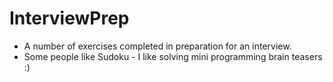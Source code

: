 # InterviewPrep
<ul>
  <li>A number of exercises completed in preparation for an interview.</li>
  <li>Some people like Sudoku - I like solving mini programming brain teasers :)</li>
</ul>

